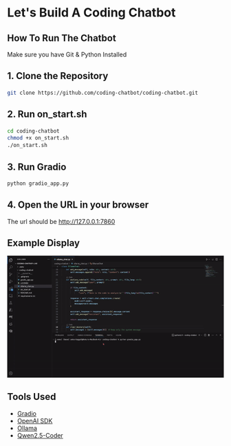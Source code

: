 # Let's Build A Coding Chatbot

## How To Run The Chatbot

Make sure you have Git & Python Installed

## 1. Clone the Repository
```bash
git clone https://github.com/coding-chatbot/coding-chatbot.git
```

## 2. Run on_start.sh
```bash
cd coding-chatbot
chmod +x on_start.sh
./on_start.sh
```
## 3. Run Gradio
```bash
python gradio_app.py
```

## 4. Open the URL in your browser
The url should be http://127.0.0.1:7860

## Example Display
![Example Display](images/SuperSlowCodingDemo.gif)

## Tools Used
- [Gradio](https://gradio.app/)
- [OpenAI SDK](https://openai.com/)
- [Ollama](https://ollama.com/)
- [Qwen2.5-Coder](https://qwenlm.github.io/blog/qwen2.5-coder/)